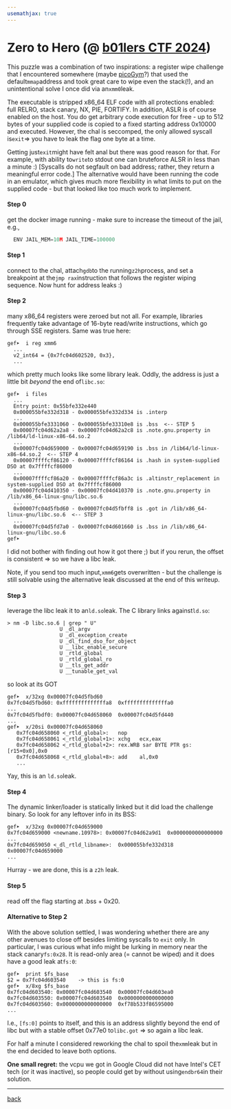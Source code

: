 ```yaml
---
usemathjax: true
---
```

# Zero to Hero (@ [b01lers CTF 2024](https://ctftime.org/event/2250))


This puzzle was a combination of two inspirations: a register wipe challenge that I encountered somewhere (maybe 
[picoGym](https://picoctf.org/index.html#picogym)?) that used the default`mmap`address and took great care to wipe even the stack(!), and 
an unintentional solve I once did via an`xmm0`leak.

The executable is stripped x86_64 ELF code with all protections enabled: full RELRO, stack canary, NX, PIE, FORTIFY. In 
addition, ASLR is of course enabled on the host. You do get arbitrary code execution for free - up to 512 bytes of your 
supplied code is copied to a fixed starting address 0x10000 and executed. However, the chal is seccomped, the only 
allowed syscall is`exit`=> you have to leak the flag one byte at a time.

Getting just`exit`might have felt anal but there was good reason for that. For example, with ability to`write`to stdout one can 
bruteforce ALSR in less than a minute :) [Syscalls do not segfault on bad address; rather, they return a meaningful error 
code.] The alternative would have been running the code in an emulator, which gives much more flexibility in what limits to 
put on the supplied code - but that looked like too much work to implement.


#### Step 0
get the docker image running - make sure to increase the timeout of the jail, e.g.,

```python
  ENV JAIL_MEM=10M JAIL_TIME=100000
```


#### Step 1
connect to the chal, attach`gdb`to the running`z2h`process, and set a breakpoint at the`jmp rax`instruction that follows the register 
wiping sequence. Now hunt for address leaks :)



#### Step 2

many x86_64 registers were zeroed but not all. For example, libraries frequently take advantage
of 16-byte read/write instructions, which go through SSE registers. Same was true here:

```
gef➤  i reg xmm6
  ...
  v2_int64 = {0x7fc04d602520, 0x3},
  ...
```

which pretty much looks like some library leak. Oddly, the address is just a little bit *beyond* the end of`libc.so`:

```
gef➤  i files
  ...
  Entry point: 0x55bfe332e440
  0x000055bfe332d318 - 0x000055bfe332d334 is .interp
  ...
  0x000055bfe3331060 - 0x000055bfe33310e8 is .bss  <-- STEP 5
  0x00007fc04d62a2a8 - 0x00007fc04d62a2c8 is .note.gnu.property in /lib64/ld-linux-x86-64.so.2
  ...
  0x00007fc04d659000 - 0x00007fc04d659190 is .bss in /lib64/ld-linux-x86-64.so.2  <-- STEP 4
  0x00007ffffcf86120 - 0x00007ffffcf86164 is .hash in system-supplied DSO at 0x7ffffcf86000
  ...
  0x00007ffffcf86a20 - 0x00007ffffcf86a3c is .altinstr_replacement in system-supplied DSO at 0x7ffffcf86000
  0x00007fc04d410350 - 0x00007fc04d410370 is .note.gnu.property in /lib/x86_64-linux-gnu/libc.so.6
  ...
  0x00007fc04d5fbd60 - 0x00007fc04d5fbff8 is .got in /lib/x86_64-linux-gnu/libc.so.6  <-- STEP 3
  ...
  0x00007fc04d5fd7a0 - 0x00007fc04d601660 is .bss in /lib/x86_64-linux-gnu/libc.so.6
gef➤
```  

I did not bother with finding out how it got there ;) but if you rerun, the offset is consistent => so we have a libc leak.

Note, if you send too much input,`xmm6`gets overwritten - but the challenge is still solvable using the alternative leak discussed 
at the end of this writeup.



#### Step 3 

leverage the libc leak it to an`ld.so`leak. The C library links against`ld.so`:

```
> nm -D libc.so.6 | grep " U"
                 U _dl_argv
                 U _dl_exception_create
                 U _dl_find_dso_for_object
                 U __libc_enable_secure
                 U _rtld_global
                 U _rtld_global_ro
                 U __tls_get_addr
                 U __tunable_get_val
```

so look at its GOT

```
gef➤  x/32xg 0x00007fc04d5fbd60
0x7fc04d5fbd60:	0xffffffffffffffa8	0xffffffffffffffa0
...
0x7fc04d5fbdf0:	0x00007fc04d658060	0x00007fc04d5fd440
...
gef➤  x/20si 0x00007fc04d658060
   0x7fc04d658060 <_rtld_global>:	nop
   0x7fc04d658061 <_rtld_global+1>:	xchg   ecx,eax
   0x7fc04d658062 <_rtld_global+2>:	rex.WRB sar BYTE PTR gs:[r15+0x0],0x0
   0x7fc04d658068 <_rtld_global+8>:	add    al,0x0
   ...
```

Yay, this is an `ld.so`leak.


#### Step 4

The dynamic linker/loader is statically linked but it did load the challenge binary. So look for any leftover info in its BSS:

```
gef➤  x/32xg 0x00007fc04d659000
0x7fc04d659000 <newname.10978>:	0x00007fc04d62a9d1	0x0000000000000000
...
0x7fc04d659050 <_dl_rtld_libname>:	0x000055bfe332d318	0x00007fc04d659000
...
```

Hurray - we are done, this is a `z2h` leak.


#### Step 5  

read off the flag starting at .bss + 0x20.


#### Alternative to Step 2

With the above solution settled, I was wondering whether there are any other avenues to close off besides limiting syscalls to 
`exit` only. In particular, I was curious what info might be lurking in memory near the stack canary`fs:0x28`. It is read-only area (= cannot 
be wiped) and it does have a good leak at`fs:0`:

```
gef➤  print $fs_base
$2 = 0x7fc04d603540    -> this is fs:0
gef➤  x/8xg $fs_base
0x7fc04d603540:	0x00007fc04d603540	0x00007fc04d603ea0
0x7fc04d603550:	0x00007fc04d603540	0x0000000000000000
0x7fc04d603560:	0x0000000000000000	0xf78b533f86595000
...
```

I.e., `[fs:0]` points to itself, and this is an address slightly beyond the end of libc but with a stable offset 0x77e0 to`libc.got` => so 
again a libc leak.

For half a minute I considered reworking the chal to spoil the`xmm`leak but in 
the end decided to leave both options.

**One small regret:** the vcpu we got in Google Cloud did not have Intel's CET tech (or it was inactive), so people 
could get by without using`endbr64`in their solution.

---

[back](/)
